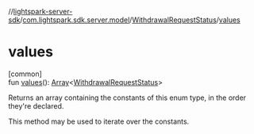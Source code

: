 //[lightspark-server-sdk](../../../index.md)/[com.lightspark.sdk.server.model](../index.md)/[WithdrawalRequestStatus](index.md)/[values](values.md)

# values

[common]\
fun [values](values.md)(): [Array](https://kotlinlang.org/api/latest/jvm/stdlib/kotlin/-array/index.html)&lt;[WithdrawalRequestStatus](index.md)&gt;

Returns an array containing the constants of this enum type, in the order they're declared.

This method may be used to iterate over the constants.
